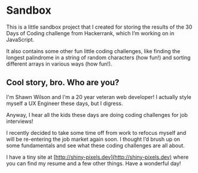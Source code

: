 # Sandbox

This is a little sandbox project that I created for storing the results of the 30 Days of Coding challenge from Hackerrank, which I’m working on in JavaScript.

It also contains some other fun little coding challenges, like finding the longest palindrome in a string of random characters (how fun!) and sorting different arrays in various ways (how fun!).

## Cool story, bro. Who are you?

I'm Shawn Wilson and I'm a 20 year veteran web developer! I actually style myself a UX Engineer these days, but I digress.

Anyway, I hear all the kids these days are doing coding challenges for job interviews!

I recently decided to take some time off from work to refocus myself and will be re-entering the job market again soon. I thought I’d brush up on some fundamentals and see what these coding challenges are all about.

I have a tiny site at [http://shiny-pixels.dev](http://shiny-pixels.dev) where you can find my resume and a few other things. Have a wonderful day!
